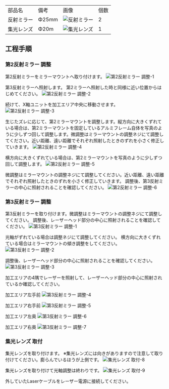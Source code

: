 <table class="packing-list">
    <tbody>
        <tr>
            <td>部品名</td>
            <td>備考</td>
            <td class="packing-img">画像</td>
            <td>個数</td>
        </tr>
        <tr>
            <td>反射ミラー</td>
            <td>Φ25mm</td>
            <td><img src="./images/packing/042.jpg" alt="反射ミラー"></td>
            <td>2</td>
        </tr>
        <tr>
            <td>集光レンズ</td>
            <td>Φ20m</td>
            <td><img src="./images/packing/047.jpg" alt="集光レンズ"></td>
            <td>1</td>
        </tr>
    </tbody>
</table>

## 工程手順

### 第2反射ミラー 調整
第2反射ミラーをミラーマウントへ取り付けます。
<img src="./images/29-2/001.jpg" alt="第2反射ミラー 調整-1">

第3反射ミラーへ照射します。
第2ミラーへ照射した時と同様に近い位置からはじめてください。
<img src="./images/29-2/002.jpg" alt="第2反射ミラー 調整-2">

続けて、X軸ユニットを加工エリア中央に移動させます。
<img src="./images/29-2/003.jpg" alt="第2反射ミラー 調整-3">

生じたズレに応じて、第2ミラーマウントを調整します。縦方向に大きくずれている場合は、第2ミラーマウントを固定しているアルミフレーム自体を写真のように少しずつ回して調整します。微調整はミラーマウントの調整ネジにて調整してください。近い距離、遠い距離でそれぞれ照射したときのずれを小さく修正していきます。
<img src="./images/29-2/004.jpg" alt="第2反射ミラー 調整-4">

横方向に大きくずれている場合は、第2ミラーマウントを写真のように少しずつ回して調整します。
<img src="./images/29-2/005.jpg" alt="第2反射ミラー 調整-5">

微調整はミラーマウントの調整ネジにて調整してください。近い距離、遠い距離でそれぞれ照射したときのずれを小さく修正していきます。
調整後、第3反射ミラーの中心に照射されることを確認してください。
<img src="./images/29-2/006.jpg" alt="第2反射ミラー 調整-6">

### 第3反射ミラー 調整
第3反射ミラーを取り付けます。微調整はミラーマウントの調整ネジにて調整してください。
調整後、レーザーヘッド部分の中心に照射されることを確認してください。
<img src="./images/29-2/007.jpg" alt="第3反射ミラー 調整-1">

光軸がずれている場合は調整ネジにて調整してください。
横方向に大きくずれている場合はミラーマウントの傾き調整をしてください。
<img src="./images/29-2/008.jpg" alt="第3反射ミラー 調整-2">

調整後、レーザーヘッド部分の中心に照射されることを確認してください。
<img src="./images/29-2/009.jpg" alt="第3反射ミラー 調整-3">

加工エリアの4隅でレーザーを照射して、レーザーヘッド部分の中心に照射されているか確認してください。

加工エリア左手前
<img src="./images/29-2/010.jpg" alt="第3反射ミラー 調整-4">

加工エリア右手前
<img src="./images/29-2/011.jpg" alt="第3反射ミラー 調整-5">

加工エリア左奥
<img src="./images/29-2/012.jpg" alt="第3反射ミラー 調整-6">

加工エリア右奥
<img src="./images/29-2/013.jpg" alt="第3反射ミラー 調整-7">

### 集光レンズ 取付
集光レンズを取り付けます。
※集光レンズには向きがありますので注意して取り付けてください。膨らんでいるほうが上側です。
<img src="./images/29-2/014.jpg" alt="集光レンズ 取付-8">

集光レンズを取り付けて光軸調整は終わりです。
<img src="./images/29-2/015.jpg" alt="集光レンズ 取付-9">

外していたLaserケーブルをレーザー電源に接続してください。
